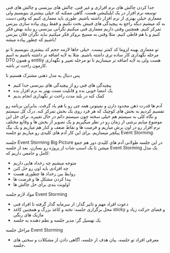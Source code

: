 جدا کردن چالش های نرم افزاری و غیر فنی.
چالش های بیزنسی و چالش های فنی توسعه نرم افزار در یک اپلیکیشن هست. 
گاهی ممکنه کد خیلی بیشتری بنویسیم ولی معماری خیلی بهتری از نرم افزار داشته باشیم. 
طوری باید معماری کنیم که وقتی دست به کد میشیم دیگه راجع به پیچیدگی های فنیش بخث نکنیم و فقط روی پیاده سازی بیزنس تمرکز کنیم. 
همچنین وقتی داریم معماری فنی میکنیم نگرانی بیزنسی رو نباید بهش فکر کنیم و با هم قاطی کنیم. مثلا وقتی به مسیج بروکر فکر میکنیم نباید نگران فلان بیزنس باشیم که چطور پیاده میشه!

تو معماری بهینه لزوما کد کمتر نیست. خیلی جاها لازمه حجم کد بیشتری بنویسیم تا تو مرحله نگهداری کار ساده تری داشته باشیم. مثلا یه لایه اضافه تر داشته باشیم به اسم  DTO و همون entitiy هست ولی یه لایه اضافه تر میسازیم تا تو مرحله تغییر و نگهداری کارمون راحت تر باشه. 

پس دنبال یه مدل ذهنی مشترک هستیم تا
- پیچیدگی های فنی رو از پیچیدگی های بیزنسی جدا کنیم 
- یک انتضا خوبی بده و قابلیت تست بهتر به نرم افزار بده
- کمک کنه در بلند مدت راحت تر نگهداری انجام بدیم

آدم ها قدرت ذهن محدود دارن و نمیتونن همه چی رو با هم یاد گرفت. بنابراین برنامه رو تقسیم کردیم به بخش های کوچیک که هر فرد روی یک بخش تمرکز کنه. 
درک کل سیستم و نگاه کلی به سیستم هم خیلی سخته چون سیستم دائم در حال تغییره. برای حل این موضوع میایم برشی از زمان رو در نظر میگیریم و یک تصویر از بخش ها و وقایع مختلف نرم افزار رو در اون برش میاریم و فرصت ها و نقاط ضعف  و کنار هم میاریم و یک بیگ پیکچر میسازیم. برای این کار آدم های کلیدی رو میاریم تو جلسه Event Storming.

جلسه Event Storming Big Picture
در این جلسه طولانی آدم های کلیدی دور هم جمع میشن تا یک اسنپ شات از پروژه رو بسازن. 
بعد از جلسه Event Storming یک مدل کامل و جامعی داریم که:
- متوجه میشیم چه رخداد هایی داریم 
- چه افرادی باید اون رو حل کنن
- روابط بین رخداد ها چطوری هست
- پیدا کردن مشکل ها و فرصت ها
- اولویت بندی برای حل چالش ها

مواد لازم جلسه Event Storming
- دعوت افراد مهم و تاثیر گذار: از سرمایه گذار گرفته تا افراد فنی
- محل برگزاری جلسه: تخته و کاغذ بزرگ و همچنین کاغذ sticky و فضای حرکت زیاد و ماژیک های رنگی
- یک تهسیل گر: مدیر جلسه و نظم دهنده به جلسه

مراحل جلسه Event Storming
- معرفی افراد تو جلسه، بیان هدف از جلسه، آگاهی دادن از مشکلات و سختی های جلسه، 







